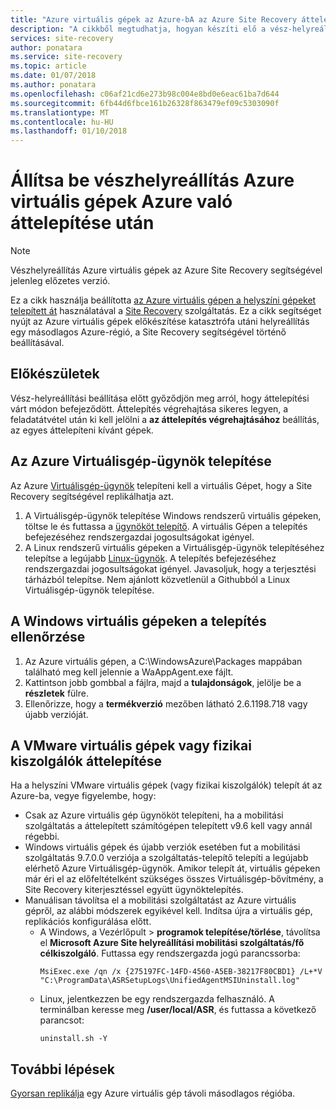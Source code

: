 ```yaml
---
title: "Azure virtuális gépek az Azure-bA az Azure Site Recovery áttelepítés után állítsa be a vész-helyreállítási |} Microsoft Docs"
description: "A cikkből megtudhatja, hogyan készíti elő a vész-helyreállítási Azure-bA az Azure Site Recovery segítségével való áttelepítése után Azure-régiók közötti gépek."
services: site-recovery
author: ponatara
ms.service: site-recovery
ms.topic: article
ms.date: 01/07/2018
ms.author: ponatara
ms.openlocfilehash: c06af21cd6e273b98c004e8bd0e6eac61ba7d644
ms.sourcegitcommit: 6fb44d6fbce161b26328f863479ef09c5303090f
ms.translationtype: MT
ms.contentlocale: hu-HU
ms.lasthandoff: 01/10/2018
---
```

# <a name="set-up-disaster-recovery-for-azure-vms-after-migration-to-azure"></a>Állítsa be vészhelyreállítás Azure virtuális gépek Azure való áttelepítése után 

>[!NOTE]
> Vészhelyreállítás Azure virtuális gépek az Azure Site Recovery segítségével jelenleg előzetes verzió.

Ez a cikk használja beállította [az Azure virtuális gépen a helyszíni gépeket telepített át](tutorial-migrate-on-premises-to-azure.md) használatával a [Site Recovery](site-recovery-overview.md) szolgáltatás. Ez a cikk segítséget nyújt az Azure virtuális gépek előkészítése katasztrófa utáni helyreállítás egy másodlagos Azure-régió, a Site Recovery segítségével történő beállításával.



## <a name="before-you-start"></a>Előkészületek

Vész-helyreállítási beállítása előtt győződjön meg arról, hogy áttelepítési várt módon befejeződött. Áttelepítés végrehajtása sikeres legyen, a feladatátvétel után ki kell jelölni a **az áttelepítés végrehajtásához** beállítás, az egyes áttelepíteni kívánt gépek. 



## <a name="install-the-azure-vm-agent"></a>Az Azure Virtuálisgép-ügynök telepítése

Az Azure [Virtuálisgép-ügynök](../virtual-machines/windows/agent-user-guide.md) telepíteni kell a virtuális Gépet, hogy a Site Recovery segítségével replikálhatja azt.


1. A Virtuálisgép-ügynök telepítése Windows rendszerű virtuális gépeken, töltse le és futtassa a [ügynököt telepítő](http://go.microsoft.com/fwlink/?LinkID=394789&clcid=0x409). A virtuális Gépen a telepítés befejezéséhez rendszergazdai jogosultságokat igényel.
2. A Linux rendszerű virtuális gépeken a Virtuálisgép-ügynök telepítéséhez telepítse a legújabb [Linux-ügynök](../virtual-machines/linux/agent-user-guide.md). A telepítés befejezéséhez rendszergazdai jogosultságokat igényel. Javasoljuk, hogy a terjesztési tárházból telepítse. Nem ajánlott közvetlenül a Githubból a Linux Virtuálisgép-ügynök telepítése. 


## <a name="validate-the-installation-on-windows-vms"></a>A Windows virtuális gépeken a telepítés ellenőrzése

1. Az Azure virtuális gépen, a C:\WindowsAzure\Packages mappában található meg kell jelennie a WaAppAgent.exe fájlt.
2. Kattintson jobb gombbal a fájlra, majd a **tulajdonságok**, jelölje be a **részletek** fülre.
3. Ellenőrizze, hogy a **termékverzió** mezőben látható 2.6.1198.718 vagy újabb verzióját.



## <a name="migration-from-vmware-vms-or-physical-servers"></a>A VMware virtuális gépek vagy fizikai kiszolgálók áttelepítése

Ha a helyszíni VMware virtuális gépek (vagy fizikai kiszolgálók) telepít át az Azure-ba, vegye figyelembe, hogy:

- Csak az Azure virtuális gép ügynököt telepíteni, ha a mobilitási szolgáltatás a áttelepített számítógépen telepített v9.6 kell vagy annál régebbi.
- Windows virtuális gépek és újabb verziók esetében fut a mobilitási szolgáltatás 9.7.0.0 verziója a szolgáltatás-telepítő telepíti a legújabb elérhető Azure Virtuálisgép-ügynök. Amikor telepít át, virtuális gépeken már éri el az előfeltételként szükséges összes Virtuálisgép-bővítmény, a Site Recovery kiterjesztéssel együtt ügynöktelepítés.
- Manuálisan távolítsa el a mobilitási szolgáltatást az Azure virtuális gépről, az alábbi módszerek egyikével kell. Indítsa újra a virtuális gép, replikációs konfigurálása előtt.
    - A Windows, a Vezérlőpult > **programok telepítése/törlése**, távolítsa el **Microsoft Azure Site helyreállítási mobilitási szolgáltatás/fő célkiszolgáló**. Futtassa egy rendszergazda jogú parancssorba:
        ```
        MsiExec.exe /qn /x {275197FC-14FD-4560-A5EB-38217F80CBD1} /L+*V "C:\ProgramData\ASRSetupLogs\UnifiedAgentMSIUninstall.log"
        ```
    - Linux, jelentkezzen be egy rendszergazda felhasználó. A terminálban keresse meg **/user/local/ASR**, és futtassa a következő parancsot:
        ```
        uninstall.sh -Y
        ```


## <a name="next-steps"></a>További lépések

[Gyorsan replikálja](azure-to-azure-quickstart.md) egy Azure virtuális gép távoli másodlagos régióba.
